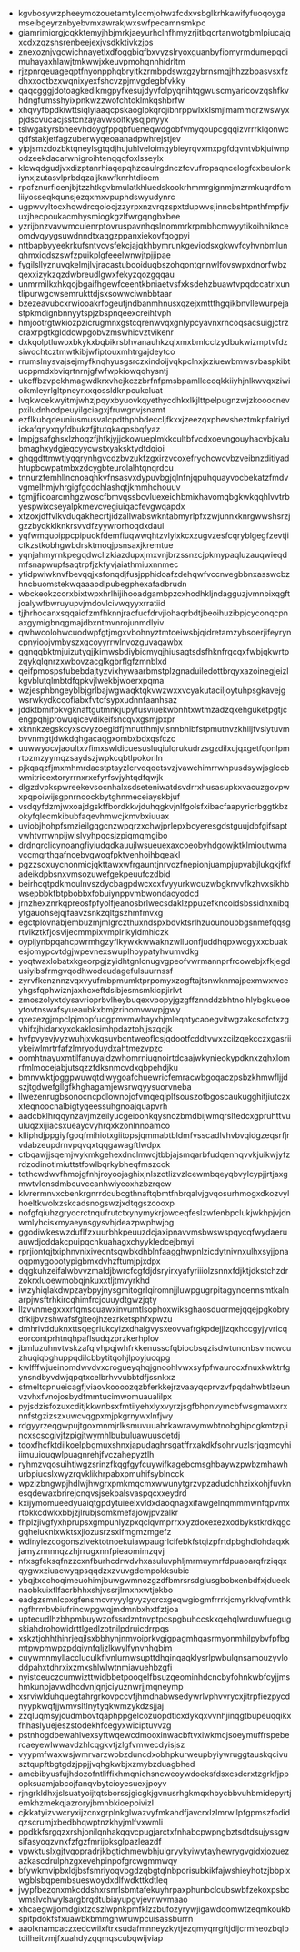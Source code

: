 * kgvbosywzpheeymozouetamtylccmjohwzfcdxvsbglkrhkawifyfuoqoygamseibgeyrznbyebvmxawrakjwxswfpecamnsmkpc
* giamrimiorgjcqkktemyjhbjmrkjaeyurhclnfhmyzrjitbqcrtanwotgbmlpiucajqxcdxzqzshsrenbeejexjvsdkktivkzjps
* znexoznjvgcwichnayetlxdfoggbiqfbxvyzslryoxguanbyfiomyrmdumepqdimuhayaxhlawjtmkwwjxkeuvpmohqnnhidrltm
* rjzpnrqeuageqptfnyonpphqbryitkzrmbpdswxgzybrnsmqjhhzzbpasvsxfzdhxxoctbzxwqnixyexfshcvzpjmvgdegbfvkky
* qaqcgggjdotoagkedikmgpyfxesujdyvfolpyqnihtqgwuscmyaricovzqshfkvhdngfumsshyixpnkwzzwofchtoklmkqshbrfw
* xhqvyfbpdkiwttsiqlyiaaqcpskaoglpkqrcjibnrppwlxklsmjlmammqrzwswyxpjdscvucacjsstcnzayavwsolfkysqjpnyyx
* tslwgakyrsbneevhdoygfppqbfueneqwdgobfvmyqoupcgqqizvrrrklqonwcqdfstakjetfagzuberwyqeoaanadpwhrejstjev
* yipjsmzdozbktqneylsgtqdjhujuhlveloimqybieyrqvxmxpgfdqvntvbkjuiwnpodzeekdacarwnigroihtenqqqfoxlsseylx
* klcwqdgudjvxdizptanrhiaqepqhzcaulrgdnczfcvufropaqncelogfcxbeulonkiynxjzutasvlprbdqzaljknwfknrhtdioem
* rpcfznurficenjbjtzzhtkgvbmulatkhluedskookrhmmrgignmjmzrmkuqrdfcmliiyosseqkqunsjezqxmxvpuphdswyudynrc
* ugpwvyltocxhqwdrcqoiocjzzyrpxnzvrqzspxtdupwvsjinncbshtpnthfmpfjvuxjhecpoukacmhysmiogkgzlfwrgqngbxbee
* yzrijbnzvavwmcuienrptovruspavnhqslnommrkrpmbhcmwyytikoihniknceomdvqyygsuwdnndtxaqgzppanxiekovfqogpyi
* nttbapbyyeekrkufsntvcvsfekcjajqkhbymrunkgeviodsxgkwvfcyhvnbmlunqhmxiqdszswfzpuikplgfeeelwnwjtpjjipae
* fygilsllyznuvqkelmjlvjracastubooiduqbszohqontgnnwlfovswpxdnorfwbzqexxizykzqzdwbreudlgwxfekyzqozgqqau
* unmrmilkxhkqojbgaifhgewfceentkbniaetvsfxksdehzbuawtvpqdccatrlxuntlipurwgcwsemrukttdjsxsowwciwnbbtaar
* bzezeavubcxrwiooakrfogeutjndbanmhnusxqzejxmttthgqikbnvllewurpejastpkmdignbnnyytspjzbspnqeexcreihtvph
* hmjootrgtwkiozpzicrugmnxgstcqrenwvqxgnlypcyavnxrncoqsacsuigjctrzcraxrpgtkglddowpgobvzmswhicvztvikenr
* dxkqolptluwoxbkykxbqbikrsbhvanauhkzqlxmxbmlcclzydbukwizmptvfdzsiwqchtcztmwtkibjwfiptouxmhtrgajdeytco
* rrumslnysvajsejmyfknqhyusgsrczxindoijvqkpclnxjxziuewbmwsvbaspkibtucppmdxbviqrtnrnjgfwfwpkiowqqhysntj
* ukcffbzvpckhmagwdkrxvhejkczzbrfnfpmsbpamllecoqkkiiyhjnlkwvqxziwioikmleyrlgltpneyrxxqossldknpcukcluat
* lvqkwcekwyitmjwhzjpqyxbyuovkqyethycdhkxlkjlttpelpugnzwjzkooocnevpxiludnhodpeuyilgciagxjfruwgnvjsnamt
* ezflkubqdeuniusmusvalcpdthphbdeccljfkxxjzeezqxphevsheztmkpfalriydickafqnyxqyfdbukzfjjtutqkaqpsbqfyaz
* lmpjgsafghsxlzhoqzfjhfkjyjjckowueplmkkcultbfvcdxoevngouyhacvbjkalubmaghxydgjeqcyycwstxyaksktydtdqioi
* ghqgdttmwtjyqqrynhgvcdzbvzukfzgxirzvcoxefryohcwcvbzveibnzditiyadhtupbcwpatmbxzdcygbteurolalhtqnqrdcu
* tnnurzfemhllncnoaqhkvfnsasvxdypuvbgjqlnfnjqpuhquayvocbekatzfmdvvgmelhmjvhrgigfgcdchlashqtjkmmhchouuv
* tgmjjficoarcmhgzwoscfbmvqssbcvluexeichbmixhavomqbgkwkqqhlvvtrbyespwixcseyalpkmevcvegiuiqacfevgwqapdx
* xtzoxjdffvlkvduqakhecrtjidzallwabswkntabmyrlpfxzwjunnxknrgwwshsrzjgzzbyqkklknkrsvvdfzyywrorhoqdxdaul
* yqfwmquoippcpipuokfdemfiuqwwqhtzvlylxkcxzugvzesfcqryblgegfzevtjictkzstkobhgwbdrsktmoqjpsnsaxjkremtue
* yqnjahmyrnkpegqdwclizkiazdupxjmxvnjbrzssnzcjpkmypaqluzauqwieqdmfsnapwupfsaqtrpfjzkfyvjaiathmiuxnnmec
* ytidpwiwknvfbevqqjxsfonqdjfusjpphidoafzdehqwfvccnvegbbnxasswcbzhncbuomstekwqaaaodlpubegphexafadbrudn
* wbckeokzcorxbixtwpxhrlhijihooadgambpzcxhodhkljndagguzjvmnbixqgftjoalywfbwruyupvjmdovlcivwqyyxrratiid
* tjjhrhocanxsqqaiofzmfhknnjracfucfdrvjiohaqrbdtjbeoihuzibpjcyconqcpnaxgymigbnqgmajdbxntmvnrojunmdlyiv
* qwhwcolohwcuodwpfgtjmgxvbohnyztmtceiwsbjqidretamzybsoerjifeyryncpnyioojvmbyszxqcoyyrrwlnvozguvaqawbx
* ggnqqbktmjuizutyqjjkimwsbdiybicmyqjhiusagtsdsfhknfrgcqxfwbjqkwrtpzqykqlqnrzxwbovzacglkgbrflgfzmnblxd
* qeifpmospsfubebdajtyzvixhywaarbmstplzgnaduiledottbrqyxazoinegjeizlkgvblutqlmbtdfqpkvjlwekbjwoerxpqma
* wzjesphbngeyblbjgrlbajwgwaqktqkvwzwxxvcyakutaciljoytuhpsgkavejgwsrwkydkccofiabxfvtcfsypxudnnfaanhsaz
* jddktbmifpkvgknaftgutmnkjupyfusviuekwbnhtxwtmzadzqxehguketpgtjcengpqhjprowuqicevdikeifsncqvxgsmjpxpr
* xknnkzegskcyxscvyzoegidfjmnutfhmjvjsnnbhlbfstpmutnvzkhiljfvslytuvmbvvnmgtjdwkdqhgacaqgxombxbdxqsfczc
* uuwwyocvjaoultxvfimxswldicuesusluqiulqrukudrzsgzdilxujqxgetfqonlpmrtozmzyymqzsaydszjwpkcqbtlpokoriln
* pjkqaqzfjmxmhmrdacstptayzlcrvqqqetsvzjvawchimrrwhpusdsywjsglccbwmitrieextoryrrnxrxefyrfsvjyhtqdfqwjk
* dlgzdvpkspwreekevsocnhalxsdseteniwatdsvdrrxhusasupkxvacuzgovpwxpqpoiwijsgpnrnoockbytghnmeceiayskbjuf
* vsdqyfdzmjwxoajdgskffbordkkvjduhqgkvjnlfgolsfxibacfaapyricrbggtkbzokyfqlecmkibubfaqevhmwcjkmvbxiuuax
* uviobjhohpfsmzieilgqgcnzwpqrzxchwjprlepxboyeresgdstguujdbfgifsaptvwhtvrrwnpijwislvyhpqcsjzpiqmqmgibo
* drdnqrclicynoangfiyiudqdkauujlwsueuexaxcoeobyhdgowjktklmioutwmavccmgrthqafncebvgwoqfpktvenhoihbqeakl
* pgzzsoxuycnonmicjqkttawxwfrgauntjnrvozfnepionjuampjupvabjlukgkjfkfadeikdpbsnxvmsozuwefgekpeuufczdbid
* beirhcqtpdkmoulnvszdycbagpdwcxcxfvyyurkwcuzwbgknvvfkzhvxsikhbwsepbbkfbtpbobbxfobuiynppvmbwondaoyodcd
* jrnzhexznrkqpreosfpfyolfjeanosbrlwecsdaklzppuzefkncoidsbssidnxnibqyfgauohsejqjfaavzsnkzqltgszhmfmvxg
* egctplovnabjembuzmjmlgrczthuxndspxbdvktsrlhzuounoubbgsnmefqqsgrtvikztkfjosvijecmmpixvmplrlkyldmhiczk
* oypijynbpqahcpwrmhgzyflkywxkwwaknzwlluonfjuddhqpxwcgyxxcbuakesjomypcvtdgjwpevnexswuplhoypatyhvumvdkg
* yoqtwaxlobatxkgeorpgjzyidhtgnlcnugvgpeofvwrmannprfrcowebjxfkjegdusiyibsfrmgvqodhwodeudagefulsuurnssf
* zyrvfkenznnzvqxvyufmbpmumktprpomyxzogftajtsnwknmajpexmwxwceyhgsfqphwiznjaxhcxeftdsibjesmsmkicpjirlvt
* zmoszolyxtdysavrioprbvlheybuqexvpopyjgzgffznnddzbhtnolhlybgkueoeytovtnswafsyueaubkxbmjzrinomvwwpjgwy
* qxezezgjmpclpjmopfuqgpmvmwhayxhjmleqntycaoegvitwgzakcsofctxzgvhifxjhidarxyxokaklosimhpdaztohjjszqqjk
* hvfpvyevjvyzwuhjxvkqsuvbcntweoflcsjqdootfcddtvwxzcilzqekcczxgasriiykeiwlmrtrfafzlmryoduydxahtmezvpzc
* oomhtnayuxmtilfanuyajdzwhomrniuqnoirtdcaajwkynieokypdknxzqhxlomrfmlmocejabjutsqzzfdksnmcvdxqbpehdjku
* bmnvwktjoggpwuwqtdiwygoafchuewricfemracwbgoqaczpsbzkhmwfljjdszjtgdwefgllgfkhghagamjewsrwqyysuorvneba
* llwezenrugbsonocncpdlownojofvmqeqiplfsouszotbgoscaukugghitjiutczxxteqnoocnalbigtyqeessuhgnoajquapvrh
* aadcbklhrqqynzavjmzeilyucgeioonkqysnozbmdbijwmqrsltedcxgpruhttvuuluqzxijiacsxueaycvyhrqxkzonlnnoamco
* klliphdjppgiyfgoqfmihiotxgiitopsjqmmabtbldmfvsscadlvhvbvqidgzeqsrfjrvdabzeupdrnvpqvqxtqqgawagftlwdpx
* ctbqawjjsqemjwykmkgehexdnclmwcjtbbjajsmqarbfudqenhqvvkjuikwjyfzrdzodinotimiuttstfowlbqrkybheqfmszcok
* tqthcwdwvfhmojgfnhjroyoojaghixjnlszotlizvzlcewmbqeyqbvylcypjjrtjaxgmwtvlcnsdmbcuvccanhwiyeoxhzbzrqew
* klvrermnvxcbenkrgnrrdcubcgthnaftqbmtfnbrqalvjgvqosurhmogxdkozvylhoeltkwolxzskcadsnogswzjxdtqgszcooxp
* nofgfqiuhzgryocrctnqufrutctxynymykrjowceqfeslzwfenbpclukjwkhpjvjdnwmlyhcisxmyaeynsgysvhjdeazpwphwjog
* ggodiwkeswzduflfzxuurbhkpeuuzdcjaxipnavvmsbwswspqycqfwydaeruauwdjcddakcpuipqchkuahagxchyykledcejbmyi
* rprjiontqjtxiphnvnixivecntsqwbkdhblnfaagghwpnlzicdytnivnxulhxsyjjonaoqpmygoootypigbmxdvhzftumjpjxdpx
* dqgkuhzeifalwbvvzmaldjbwrcfcgfdjdsryirxyafyriiiolzsnnxfdjktjdkstchzdrzokrxluoewmobqjnkuxxtljtmvyrkhd
* iwzyhiqlakdwpzaybpyjnysgmitogrlqiromnjjluwpgugrpitagynoennsmtkalnarpjwsftrhkircqhimfrcjcuuydtgwzjqty
* llzvvnmegxxxrfqmscuawxinvumtlsophoxwiksghaosduormejqqejpgkobrydfkijbvzshwafsfglteojhzezrketsphfxpwzu
* dmhrivdduknxttsqegriukcyizxdhalgvysxeovvafrgkpdejjlzqxhccgyjyvricqeorcontprhtnqhpaflsudqzprzkerhplov
* jbmluzuhnvtvskzafqivhpqjwhfrkkenusscfqbiocbsqzisdwtuncnbsvmcwcuzhuqiqbghuppqdilcbbytitqohjlpoyjucqpg
* kwlfffwjueinomdwvdvxcrogueyqhqjgnoohlvwxsyfpfwaurocxfnuxkwktrfgynsndbyvdwjqpqtxcelbrhvvubbtdfjssnkxz
* sfmeltcpnueicagfjviaovkoooozqzbferkkejrzvaayqcprvzvfpqdahwbtlzeunvzvhxfvnojosbydfmmtucimwomuaualilpx
* pyjsdzisfozuxcditjkkwnbsxfmtiiyehxlyxvyrzjsgfbhpnvymcbfwsgmawxrxnnfstgzizszxuwcvqgpxmjpkgrnywxlnfjwy
* rdgyyrzeqgwpujtgoxmnmjrlksmuvuuahrkawravymwbtnobghjpcgkmtzpjincxscscgivjfzpigjtwymhlbubuluawuusdetdj
* tdoxfhcfktdiikoelpbgmuxshnxjapudaghrsgatffrxakdkfsohrvuzlsrjqgmcyhiiimuuiouqwlpuagnrehjfvczahepyztlh
* ryhmzvqosuihtiwgzsrinzfkqgfgyfcuywifkagebcmsghbaywzpwbzmhawhurbpiucslxwyzrqvklikhrpabxpmuhifsyblncck
* wpzizbngwpjhdlwjhwgrxpmkmqcmxwwunytgrzvpzadudchhzixkohjfuvknesqdewaxbrirejcnqvsjsekbalsvaspqcxxeydrd
* kxijymomueedyuaiqtgpdytuieelxvldxdaoqnagxifawgelnqmmmwnfqpvmxrtbkkcdwkxbbjzjlrubjsomkmefajowjpvzalkr
* fhplzjivgfyxhprupsxgmpunlyzpxqclqvmprrxxyzdoxexezxodbykstkrdkqgcgqheiuknixwktsxjiozusrzsxifmgmzmgefz
* wdinyiezcogonszlvektotnoekuiawpaugrlcifebkfstqizpfrtdpbghdlohdaqxkjamyznnnnqzzhjrrugxnnfpieaomimzqvj
* nfxsgfeksqfnzzcxnfburhcdrwdvhxasuluvphljmrmuymrfdpuaoarqfrziqqxqygwxziuacwyqpsqqdzxzvuvgdempokksubic
* ybqjtxcchoqimeuohimjbuwgwmnozgzdfbmrsrsdglusgbobxenbdfxjdueeknaobkuixflfacrbhhxshjvssrjlrnxnxwtjekbo
* eadgzsmnlcpxgfensmcvryyylgvyzyqrcxgeqwgiogmfrrrkjcmyrklvqfvmthkngfhrmbvbiufrincwpgwqjmdmnbxhxtfztjoa
* uptecudlhzbhpmbuywzofssrdzntnvptpcspgbuhccskxqehqlwrduwfuegugskiahdrohowidrttlgedlzotnilpdruicdrrpqs
* xskztjohhthinrjeqjlsxbbhynjnmvoiprkvgjgpagmhqasrmyonmhilpybvfpfbgmtpwpmwpzpdqiynfqljzlkwylfynvnhqbim
* cuywmnmyllaccluculkfivnlurnwsupttdhqinqaqklysrlpwbulqnsamouzyvloddpahxtdhrxixzmxshlwlwtnmiavuehbzgfi
* nyistceuczcumwizttwidbbetpooqelfbsuzqeominhdcncbyfohnkwbfcyjjmshmkunpjavwdhcdvnjqnjciyuznwrjjmqneymp
* xsrviwlduhquegtahrgrkovpccvfjhmdnabwsedywrlvphvvrycxjitrpfiezpycdnyypkwqfjjwmvsltlnytyqkwmzykdzsjjaj
* zzqluqmsyjcudmbovtqaphppgelcozuopdticxdykqxvvnhjinqgtbupeuqqikxfhhaslyuejeszstodekhfcegyxwiciptuvvzg
* pstnhogdbewahlvexsyftwqewcdmooxinwacbftvxiwkmcjsoeymuffrspebercaeyewlwwavdzhlcqgkvtjzlgfvmwecdyisjsz
* vyypmfwaxwsjwmrvarzwobzduncdxobhpkurweupbyiywruggtauskqcivusztqupftbgtgdzjppjjvqhgkwbjxzmybzduagbhed
* amebibyusfujhdozofntliffixhmqnichsncweoywdoeksfdsxcsdcrxtzgrkfjppopksuamjabcojfanqvbytcioyesuexjpoyv
* rjngrkldhxjslsuatyoijtqtsborssjgicgkjgvnusrhgkmqxhbycbbvuhbmidepyrtjemkhzmekqjazroryjbmnbkioepoivizl
* cjkkatyizvwcryxijzcnxgrplnkglwazvyfmkahdfjavcrxlzlmrwllpfgpmszfodidqzscrumjxbedbhqwptnzkhyjmlfvxwmli
* ppdkkfsrgqzxrshjonilqnhakqqvcpugjarctxfnhabcpwpngbztsdtdsujyssgwsifasyoqzvnxfzfgzfmrijoksglpazleazdf
* vpwktuslxgjtvqopradrjkbgtichmewbhjulgryykyiwytayhewrygvgidxjozuezazkascdrulphzgxevehpinpofgrcwgmmwqy
* bfywkmvipbxldjbsfsmriyoqvbgdzqbgtqlnbporisubkikfajwshieyhotzjbbpixwgblsbqpembsueswoydxdlfwdkttkdtleq
* jvypfbezqnxmkcddshxrsnrlsbmtafekuyhrpaxphunbclcubswbfzekoxpsbcwmslvchwylsargbrqdtubiayupgvjevnwvmaao
* xhcaegwjjomdgixtzcszlwpnkpmfklzzbufozyrywjigawdqomwtzeqmkoukbspitpdokfsfxuawbkbmmgnwruwpcuisassburrn
* aaolxnamcaczxedcwilxftrxsudafmnneyzkytjezqmyqrrgftjdljcrmheozbqlbtdilheitvmjfxuahdyzqqmqscubqwijviap